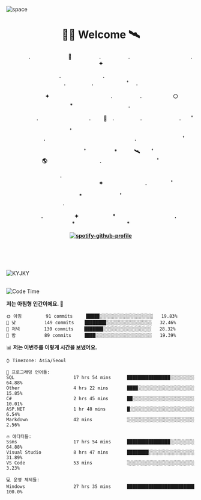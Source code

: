 ![space](https://user-images.githubusercontent.com/93513959/153272999-db6423b1-a80f-4b72-bf4c-7be2c9d6d328.png)



<h1 align="center">👨‍🚀 Welcome  🛰︎</h1>
<h4 align='center'>
<p align="center">　　　　.　　　　　　  　🌠　　　   　. 　　　　　.　　　　　　　　　　　  . 　　　 　       ✦     </p>
<p align="center">.　　　　　　　　.　　  　　　　  　 　　　　　　　　　　　.　　　　　.　　　　   　 ﾟ             　.        </p>
<p align="center">　　　　✦　　　　　  　　　　    　. 　　　　　.　　　　　　🌕　*　　　　　　　　　　  . 　　　 　            </p>
<p align="center">　　  　         　　. 　　　　   　 　　　.     　   　🚀　.　　　　　.　　　   　　　 .             　 ﾟ   </p>
<p align="center">　　ﾟ　　　　　　　　  　　　　   　 　　　　.　　　　　　　　　　　　　　　　　.   　　　            　  　　　ﾟ</p>
<p align="center"> 　　　　　　　ﾟ　　　 　　*　　   🛰︎　 　ﾟ　　　　🌎　　　　　　　　　　.　　　　　　　   　　  ﾟ          　   </p>
<p align="center">.　　　　　　　　　　  　　　　   　 　　　　　　　　　　　　 ✦　　　　　　　　.　   　　             ﾟ　  　　   </p>
<p align="center">　　　*　　　　　　  　ﾟ　　   　 　　　　.　　　　　　　　　　　　　　　　   　　            　  　　            </p>
<p align="center">　　　.　　　　　　✦  　　　　　   *　 　　　　　　　　　　.　　　　　　　*　　　　　   　              　  　*　  </p>

[![spotify-github-profile](https://spotify-github-profile.vercel.app/api/view?uid=316vepr7x7ia45xvcuqyysvtmpfe&cover_image=true&theme=novatorem&bar_color=37bac3&bar_color_cover=false)](https://spotify-github-profile.vercel.app/api/view?uid=316vepr7x7ia45xvcuqyysvtmpfe&redirect=true)

</h4>

<br>
<br>
<br>

<p align="left"><img src="https://github-readme-stats.vercel.app/api/top-langs?username=KYJKY&show_icons=true&locale=en&layout=compact&theme=radical" alt="KYJKY" />
<!--<img src="https://github-readme-stats.vercel.app/api?username=KYJKY&show_icons=true&locale=en&theme=radical" alt="KYJKY" />--> <br><br></p>

<!--START_SECTION:waka-->
![Code Time](http://img.shields.io/badge/Code%20Time-935%20hrs%2038%20mins-blue)

**저는 아침형 인간이에요. 🐤** 

```text
🌞 아침         91 commits     █████░░░░░░░░░░░░░░░░░░░░   19.83% 
🌆 낮　         149 commits    ████████░░░░░░░░░░░░░░░░░   32.46% 
🌃 저녁         130 commits    ███████░░░░░░░░░░░░░░░░░░   28.32% 
🌙 밤　         89 commits     ████░░░░░░░░░░░░░░░░░░░░░   19.39%

```


📊 **저는 이번주를 이렇게 시간을 보냈어요.** 

```text
⌚︎ Timezone: Asia/Seoul

💬 프로그래밍 언어들: 
SQL                      17 hrs 54 mins      ████████████████░░░░░░░░░   64.88% 
Other                    4 hrs 22 mins       ████░░░░░░░░░░░░░░░░░░░░░   15.85% 
C#                       2 hrs 45 mins       ██░░░░░░░░░░░░░░░░░░░░░░░   10.01% 
ASP.NET                  1 hr 48 mins        █░░░░░░░░░░░░░░░░░░░░░░░░   6.54% 
Markdown                 42 mins             ░░░░░░░░░░░░░░░░░░░░░░░░░   2.56%

🔥 에디터들: 
Ssms                     17 hrs 54 mins      ████████████████░░░░░░░░░   64.88% 
Visual Studio            8 hrs 47 mins       ████████░░░░░░░░░░░░░░░░░   31.89% 
VS Code                  53 mins             ░░░░░░░░░░░░░░░░░░░░░░░░░   3.23%

💻 운영 체제들: 
Windows                  27 hrs 35 mins      █████████████████████████   100.0%

```


<!--END_SECTION:waka-->
